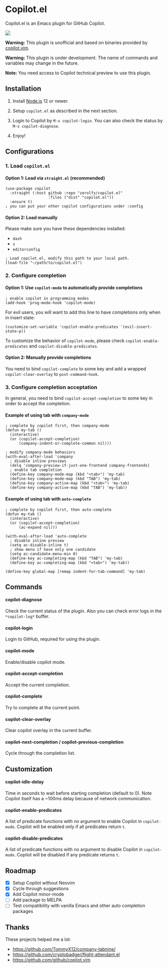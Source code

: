 # Copilot.el

Copilot.el is an Emacs plugin for GitHub Copilot.

![](assets/demo.gif)

**Warning:** This plugin is unofficial and based on binaries provided by [copilot.vim](https://github.com/github/copilot.vim).

**Warning:** This plugin is under development. The name of commands and variables may change in the future.

**Note:** You need access to Copilot technical preview to use this plugin.

## Installation

1. Install [Node.js](https://nodejs.org/en/download/) 12 or newer.

2. Setup `copilot.el` as described in the next section.

3. Login to Copilot by `M-x copilot-login`. You can also check the status by `M-x copilot-diagnose`.

4. Enjoy!

## Configurations

### 1. Load `copilot.el`

#### Option 1: Load via `straight.el` (recommended)


```elisp
(use-package copilot
  :straight (:host github :repo "zerolfx/copilot.el"
                   :files ("dist" "copilot.el"))
  :ensure t)
; you can put your other copilot configurations under :config
```

#### Option 2: Load manually

Please make sure you have these dependencies installed:

+ `dash`
+ `s`
+ `editorconfig`

```elisp
; Load copilot.el, modify this path to your local path.
(load-file "~/path/to/copilot.el")
```


### 2. Configure completion

#### Option 1: Use `copilot-mode` to automatically provide completions

```elisp
; enable copilot in programming modes
(add-hook 'prog-mode-hook 'copilot-mode)
```

For evil users, you will want to add this line to have completions only when in insert state:

```elisp
(customize-set-variable 'copilot-enable-predicates '(evil-insert-state-p))
```

To customize the behavior of `copilot-mode`, please check `copilot-enable-predicates` and `copilot-disable-predicates`.

#### Option 2: Manually provide completions

You need to bind `copilot-complete` to some key and add a wrapped `copilot-clear-overlay` to `post-command-hook`.


### 3. Configure completion acceptation

In general, you need to bind `copilot-accept-completion` to some key in order to accept the completion.

#### Example of using tab with `company-mode`
```elisp
; complete by copilot first, then company-mode
(defun my-tab ()
  (interactive)
  (or (copilot-accept-completion)
      (company-indent-or-complete-common nil)))

; modify company-mode behaviors
(with-eval-after-load 'company
  ; disable inline previews
  (delq 'company-preview-if-just-one-frontend company-frontends)
  ; enable tab completion
  (define-key company-mode-map (kbd "<tab>") 'my-tab)
  (define-key company-mode-map (kbd "TAB") 'my-tab)
  (define-key company-active-map (kbd "<tab>") 'my-tab)
  (define-key company-active-map (kbd "TAB") 'my-tab))
```

#### Example of using tab with `auto-complete`

```elisp
; complete by copilot first, then auto-complete
(defun my-tab ()
  (interactive)
  (or (copilot-accept-completion)
      (ac-expand nil)))

(with-eval-after-load 'auto-complete
  ; disable inline preview
  (setq ac-disable-inline t)
  ; show menu if have only one candidate
  (setq ac-candidate-menu-min 0)
  (define-key ac-completing-map (kbd "TAB") 'my-tab)
  (define-key ac-completing-map (kbd "<tab>") 'my-tab))

(define-key global-map [remap indent-for-tab-command] 'my-tab)
```

## Commands

#### copilot-diagnose

Check the current status of the plugin. Also you can check error logs in the `*copilot-log*` buffer.

#### copilot-login

Login to GitHub, required for using the plugin.

#### copilot-mode

Enable/disable copilot mode.

#### copilot-accept-completion

Accept the current completion.

#### copilot-complete

Try to complete at the current point.

#### copilot-clear-overlay

Clear copilot overlay in the current buffer.

#### copilot-next-completion / copilot-previous-completion

Cycle through the completion list.

## Customization

#### copilot-idle-delay

Time in seconds to wait before starting completion (default to 0). Note Copilot itself has a ~100ms delay because of network communication.

#### copilot-enable-predicates
A list of predicate functions with no argument to enable Copilot in `copilot-mode`. Copilot will be enabled only if all predicates return `t`.

#### copilot-disable-predicates
A list of predicate functions with no argument to disable Copilot in `copilot-mode`. Copilot will be disabled if any predicate returns `t`.

## Roadmap

+ [x] Setup Copilot without Neovim
+ [x] Cycle through suggestions
+ [x] Add Copilot minor-mode
+ [ ] Add package to MELPA
+ [ ] Test compatibility with vanilla Emacs and other auto completion packages

## Thanks

These projects helped me a lot:

+ https://github.com/TommyX12/company-tabnine/
+ https://github.com/cryptobadger/flight-attendant.el
+ https://github.com/github/copilot.vim
